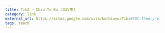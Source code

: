 ```yaml
---
title: TikZ - Chiu Yu Ko (高超禹)
category: link
external_url: https://sites.google.com/site/kochiuyu/Tikz#TOC-Theory-of-Production
tags: teach
---
```

